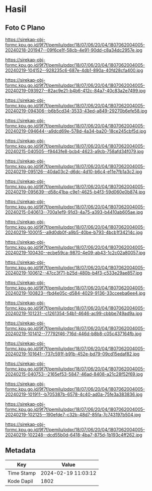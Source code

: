 # Hasil

## Foto C Plano

https://sirekap-obj-formc.kpu.go.id/9f7f/pemilu/pdpr/18/07/06/20/04/1807062004005-20240218-201947--09f6ce1f-58cb-4e91-90dd-c8a34dc2957e.jpg

https://sirekap-obj-formc.kpu.go.id/9f7f/pemilu/pdpr/18/07/06/20/04/1807062004005-20240219-104152--928235c6-687e-4db1-890a-40fd28cfa400.jpg

https://sirekap-obj-formc.kpu.go.id/9f7f/pemilu/pdpr/18/07/06/20/04/1807062004005-20240219-093927--82ac9e21-b4b6-412c-84a7-40c83a2e7499.jpg

https://sirekap-obj-formc.kpu.go.id/9f7f/pemilu/pdpr/18/07/06/20/04/1807062004005-20240219-094306--b6b5cd34-3533-43ed-a849-29270b6efe58.jpg

https://sirekap-obj-formc.kpu.go.id/9f7f/pemilu/pdpr/18/07/06/20/04/1807062004005-20240219-094644--a9dcd69e-578d-4a34-ba20-18ce245cbf5d.jpg

https://sirekap-obj-formc.kpu.go.id/9f7f/pemilu/pdpr/18/07/06/20/04/1807062004005-20240215-040505--f9443fe8-bcb4-4623-a9cb-758afd34f079.jpg

https://sirekap-obj-formc.kpu.go.id/9f7f/pemilu/pdpr/18/07/06/20/04/1807062004005-20240219-095126--40da03c2-d6dc-4d10-b6c4-e11e7fb1a3c2.jpg

https://sirekap-obj-formc.kpu.go.id/9f7f/pemilu/pdpr/18/07/06/20/04/1807062004005-20240219-095639--d58c41ba-c9e1-4625-b4f3-59d060e0b874.jpg

https://sirekap-obj-formc.kpu.go.id/9f7f/pemilu/pdpr/18/07/06/20/04/1807062004005-20240215-040613--700a1ef9-91d3-4a75-a393-b4410ab605ae.jpg

https://sirekap-obj-formc.kpu.go.id/9f7f/pemilu/pdpr/18/07/06/20/04/1807062004005-20240219-100015--a9d0db0f-a9b5-40be-b793-4bcb1f34214c.jpg

https://sirekap-obj-formc.kpu.go.id/9f7f/pemilu/pdpr/18/07/06/20/04/1807062004005-20240219-100430--ecbe59ca-9870-4e09-ab43-1c2c02a80057.jpg

https://sirekap-obj-formc.kpu.go.id/9f7f/pemilu/pdpr/18/07/06/20/04/1807062004005-20240219-100612--47cc3f71-b25d-480b-b4f3-c533e29ae857.jpg

https://sirekap-obj-formc.kpu.go.id/9f7f/pemilu/pdpr/18/07/06/20/04/1807062004005-20240219-100823--fbd4e05c-d584-4029-9136-33cceeba6ee4.jpg

https://sirekap-obj-formc.kpu.go.id/9f7f/pemilu/pdpr/18/07/06/20/04/1807062004005-20240219-101231--c1261354-54b1-4646-ac99-cbbbe749ad9a.jpg

https://sirekap-obj-formc.kpu.go.id/9f7f/pemilu/pdpr/18/07/06/20/04/1807062004005-20240219-101412--77792f46-716d-446d-b8b8-c05c437164fb.jpg

https://sirekap-obj-formc.kpu.go.id/9f7f/pemilu/pdpr/18/07/06/20/04/1807062004005-20240219-101641--737c591f-b91b-452e-bd79-09cd15edaf82.jpg

https://sirekap-obj-formc.kpu.go.id/9f7f/pemilu/pdpr/18/07/06/20/04/1807062004005-20240215-040753--2165ef53-5847-46ad-8408-a21c28f52f69.jpg

https://sirekap-obj-formc.kpu.go.id/9f7f/pemilu/pdpr/18/07/06/20/04/1807062004005-20240219-101911--b705387b-6578-4c40-ad0a-75fe3a383836.jpg

https://sirekap-obj-formc.kpu.go.id/9f7f/pemilu/pdpr/18/07/06/20/04/1807062004005-20240219-102125--190efde7-c32b-48d7-85fa-7c743197b504.jpg

https://sirekap-obj-formc.kpu.go.id/9f7f/pemilu/pdpr/18/07/06/20/04/1807062004005-20240219-102248--dcd55b0d-6418-4ba7-875d-1b193c4ff262.jpg


## Metadata

| Key        | Value               |
| ---------- | ------------------- |
| Time Stamp | 2024-02-19 11:03:12 |
| Kode Dapil | 1802                |



